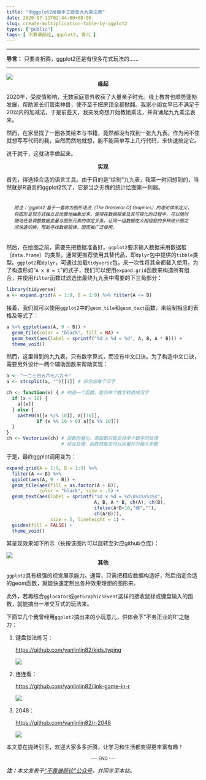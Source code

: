 ```yaml
---
title: "用ggplot2给娃手工做张九九乘法表"
date: 2020-07-11T02:44:00+08:00
slug: create-multiplication-table-by-ggplot2
types: ["public"]
tags: [ 不靠谱颜论, ggplot2, 育儿 ]
---
```


---

**导言：** 只要肯折腾，ggplot2还是有很多花式玩法的……

---

<img src="images/2020-07-11/ggplot2.png" style="max-width:100px"/>

<center><b>缘起</b></center>

2020年，受疫情影响，无数家庭意外收获了大量亲子时光。线上教育也顺势蓬勃发展，帮助家长们管束神兽，使不至于把房顶全都掀翻。我家小闺女早已不满足于20以内的加减法，于是前些天，我突发奇想开始教她乘法，并背诵起九九乘法表来。

然而，在家里找了一圈各类绘本与书籍，竟然都没有找到一张九九表。作为闲不住就想写写代码的我，自然而然地就想，能不能简单写上几行代码，来快速搞定它。

说干就干，这就动手做起来。

<center><b>实现</b></center>

首先，得选择合适的语言工具。由于目的是“绘制”九九表，我第一时间想到的，当然就是R语言的ggplot2包了，它是当之无愧的统计绘图第一利器。

<p style="padding:20px"><small><i>附注：`ggplot2`基于一套称为图形语法（The Grammar Of Graphics）的理论体系定义，将图形呈现方式独立且优雅地抽象出来，使得在数据探索及其可视化的过程中，可以随时随地任意调整数据变量与图形元素的绑定关系，让同一组数据在大相径庭的多种统计图之间快速切换，帮助寻找数据规律，因而被广泛使用。</i></small></p>

然后，在绘图之前，需要先把数据准备好。`ggplot2`要求输入数据采用数据框（`data.frame`）的类型，通常更推荐使用其替代品，即`dplyr`包中提供的`tibble`类型。`ggplot2`和`dplyr`，可通过加载`tidyverse`包，来一次性将其全都载入使用。为了构造形如“`A x B = C`”的式子，我们可以使用`expand.grid`函数来构造所有组合，并使用`filter`函数过滤选出最终九九表中需要的下三角部分：

```r
library(tidyverse)
a <- expand.grid(A = 1:9, B = 1:9) %>% filter(A <= B)
```

接着，我们就可以使用`ggplot2`中的`geom_tile`和`geom_text`函数，来绘制相应的表格及等式了：

```r
a %>% ggplot(aes(A, 9 - B)) +
  geom_tile(color = "black", fill = NA) +
  geom_text(aes(label = sprintf("%d x %d = %d", A, B, A * B))) +
  theme_void()
```

然而，这里得到的九九表，只有数字算式，而没有中文口诀。为了构造中文口诀，需要另外设计一两个辅助函数来帮助实现：

```r
a <- "一二三四五六七八九十"
a <- strsplit(a, "")[[1]] # 拆分出每个汉字

ch <- function(x) { # 构造一个函数，能将单个数字转换成汉字
  if (x < 10) {
    a[[x]]
  } else {
    paste0(a[[x %/% 10]], a[[10]],
           if (x %% 10 > 0) a[[x %% 10]])
  }
}
ch <- Vectorize(ch) # 函数向量化。原函数只能支持单个数字的处理
                    # 经此处理，函数就能支持以向量作为输入参数
```

于是，最终ggplot调用变为：

```r
expand.grid(A = 1:9, B = 1:9) %>%
  filter(A <= B) %>%
  ggplot(aes(A, 9 - B)) +
  geom_tile(aes(fill = as.factor(A + B)),
            color = "black", size = .5) +
  geom_text(aes(label = sprintf("%d x %d = %d\n%s%s%s%s",
                                A, B, A * B, ch(A), ch(B),
                                ifelse(A*B<10,"得",""),
                                ch(A*B))),
                size = 5, lineheight = 1) +
  guides(fill = FALSE) +
  theme_void()
```

其呈现效果如下所示（长按该图片可以跳转至对应github仓库）：

<img src="images/2020-07-11/multiplication-table.png" style="max-width:500px"/>

<center><b>其他</b></center>

`ggplot2`具有极强的视觉展示能力。通常，只需把相应数据构造好，然后指定合适的geom函数，就能快速定制出各种效果理想的图形来。

此外，若再结合`gglocator`或`getGraphicsEvent`这样的接收鼠标或键盘输入的函数，就能搞出一堆交互式的玩法来。

下面举几个我曾经用`ggplot2`搞出来的小玩意儿，供体会下“不务正业的R”之魅力：

1. 键盘指法练习：

    <https://github.com/yanlinlin82/kids.typing>

    <img src="images/2020-07-11/keyboard.png" style="max-width:400px"/>

2. 连连看：

    <https://github.com/yanlinlin82/link-game-in-r>

    <img src="images/2020-07-11/link-game.png" style="max-width:400px"/>

3. 2048：

    <https://github.com/yanlinlin82/r-2048>

    <img src="images/2020-07-11/r-2048.png" style="max-width:400px"/>

本文意在抛砖引玉，欢迎大家多多折腾，让学习和生活都变得更丰富有趣！

<center><small>--- END ---</small></center>

<i><b>注：</b>本文发表于[“不靠谱颜论”公众号](https://mp.weixin.qq.com/s/-NGmN3jC0SJKWW_a28FGhw)，并同步至本站。</i>
